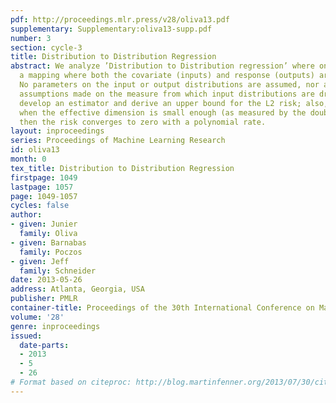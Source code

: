 ```yaml
---
pdf: http://proceedings.mlr.press/v28/oliva13.pdf
supplementary: Supplementary:oliva13-supp.pdf
number: 3
section: cycle-3
title: Distribution to Distribution Regression
abstract: We analyze ’Distribution to Distribution regression’ where one is regressing
  a mapping where both the covariate (inputs) and response (outputs) are distributions.
  No parameters on the input or output distributions are assumed, nor are any strong
  assumptions made on the measure from which input distributions are drawn from. We
  develop an estimator and derive an upper bound for the L2 risk; also, we show that
  when the effective dimension is small enough (as measured by the doubling dimension),
  then the risk converges to zero with a polynomial rate.
layout: inproceedings
series: Proceedings of Machine Learning Research
id: oliva13
month: 0
tex_title: Distribution to Distribution Regression
firstpage: 1049
lastpage: 1057
page: 1049-1057
cycles: false
author:
- given: Junier
  family: Oliva
- given: Barnabas
  family: Poczos
- given: Jeff
  family: Schneider
date: 2013-05-26
address: Atlanta, Georgia, USA
publisher: PMLR
container-title: Proceedings of the 30th International Conference on Machine Learning
volume: '28'
genre: inproceedings
issued:
  date-parts:
  - 2013
  - 5
  - 26
# Format based on citeproc: http://blog.martinfenner.org/2013/07/30/citeproc-yaml-for-bibliographies/
---
```

